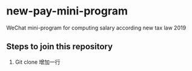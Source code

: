 # new-pay-mini-program
WeChat mini-program for computing salary according new tax law 2019

## Steps to join this repository

1. Git clone 增加一行

